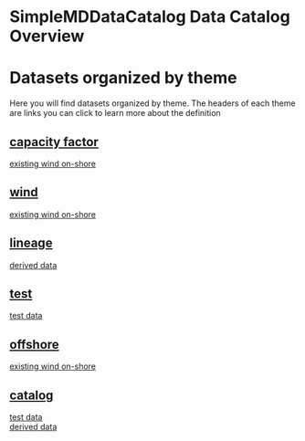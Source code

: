 
SimpleMDDataCatalog Data Catalog Overview
=========================================

# Datasets organized by theme
  
Here you will find datasets organized by theme. The headers of each theme are links you can click to learn more about the definition
## [capacity factor](973I.md)
  
[existing wind on-shore](ewrcqwfeb.md)
## [wind](fajfafl.md)
  
[existing wind on-shore](ewrcqwfeb.md)
## [lineage](fdcshjnfdscahjn.md)
  
[derived data](73956.md)
## [test](iu34jkAWD.md)
  
[test data](12345.md)
## [offshore](weruEF8.md)
  
[existing wind on-shore](ewrcqwfeb.md)
## [catalog](sdfjlhgfvrkhlsfd.md)
  
[test data](12345.md)  
[derived data](73956.md)